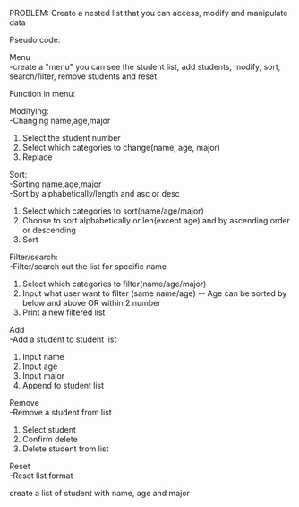 PROBLEM: Create a nested list that you can access, modify and manipulate data

Pseudo code:

Menu<br>
-create a "menu" you can see the student list, add students, modify, sort, search/filter, remove students and reset<br>


Function in menu:

Modifying:<br>
-Changing name,age,major
1. Select the student number 
2. Select which categories to change(name, age, major)
3. Replace

Sort:<br>
-Sorting name,age,major<br>
-Sort by alphabetically/length and asc or desc
1. Select which categories to sort(name/age/major)
2. Choose to sort alphabetically or len(except age) and by ascending order or descending 
3. Sort

Filter/search:<br>
-Filter/search out the list for specific name
1. Select which categories to filter(name/age/major)
2. Input what user want to filter (same name/age)
-- Age can be sorted by below and above OR within 2 number
3. Print a new filtered list

Add<br>
-Add a student to student list
1. Input name
2. Input age
3. Input major
4. Append to student list

Remove<br>
-Remove a student from list
1. Select student
2. Confirm delete
3. Delete student from list

Reset<br>
-Reset list format

create a list of student with name, age and major